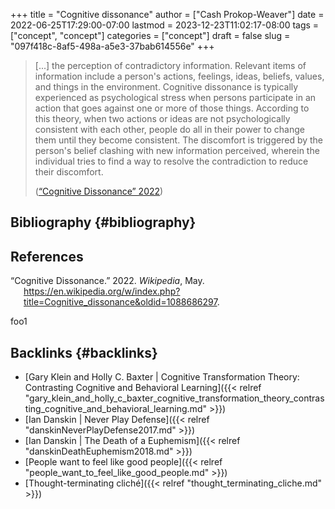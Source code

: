 +++
title = "Cognitive dissonance"
author = ["Cash Prokop-Weaver"]
date = 2022-06-25T17:29:00-07:00
lastmod = 2023-12-23T11:02:17-08:00
tags = ["concept", "concept"]
categories = ["concept"]
draft = false
slug = "097f418c-8af5-498a-a5e3-37bab614556e"
+++

> [...] the perception of contradictory information. Relevant items of information include a person's actions, feelings, ideas, beliefs, values, and things in the environment. Cognitive dissonance is typically experienced as psychological stress when persons participate in an action that goes against one or more of those things. According to this theory, when two actions or ideas are not psychologically consistent with each other, people do all in their power to change them until they become consistent. The discomfort is triggered by the person's belief clashing with new information perceived, wherein the individual tries to find a way to resolve the contradiction to reduce their discomfort.
>
> (<a href="#citeproc_bib_item_1">“Cognitive Dissonance” 2022</a>)


## Bibliography {#bibliography}

## References

<style>.csl-entry{text-indent: -1.5em; margin-left: 1.5em;}</style><div class="csl-bib-body">
  <div class="csl-entry"><a id="citeproc_bib_item_1"></a>“Cognitive Dissonance.” 2022. <i>Wikipedia</i>, May. <a href="https://en.wikipedia.org/w/index.php?title=Cognitive_dissonance&oldid=1088686297">https://en.wikipedia.org/w/index.php?title=Cognitive_dissonance&#38;oldid=1088686297</a>.</div>
</div>

foo1


## Backlinks {#backlinks}

-   [Gary Klein and Holly C. Baxter | Cognitive Transformation Theory: Contrasting Cognitive and Behavioral Learning]({{< relref "gary_klein_and_holly_c_baxter_cognitive_transformation_theory_contrasting_cognitive_and_behavioral_learning.md" >}})
-   [Ian Danskin | Never Play Defense]({{< relref "danskinNeverPlayDefense2017.md" >}})
-   [Ian Danskin | The Death of a Euphemism]({{< relref "danskinDeathEuphemism2018.md" >}})
-   [People want to feel like good people]({{< relref "people_want_to_feel_like_good_people.md" >}})
-   [Thought-terminating cliché]({{< relref "thought_terminating_cliche.md" >}})
